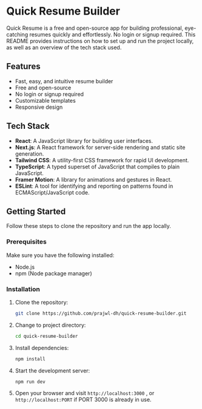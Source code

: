 # Quick Resume Builder

Quick Resume is a free and open-source app for building professional, eye-catching resumes quickly and effortlessly. No login or signup required. This README provides instructions on how to set up and run the project locally, as well as an overview of the tech stack used.

## Features

- Fast, easy, and intuitive resume builder
- Free and open-source
- No login or signup required
- Customizable templates
- Responsive design

## Tech Stack

- **React**: A JavaScript library for building user interfaces.
- **Next.js**: A React framework for server-side rendering and static site generation.
- **Tailwind CSS**: A utility-first CSS framework for rapid UI development.
- **TypeScript**: A typed superset of JavaScript that compiles to plain JavaScript.
- **Framer Motion**: A library for animations and gestures in React.
- **ESLint**: A tool for identifying and reporting on patterns found in ECMAScript/JavaScript code.

## Getting Started

Follow these steps to clone the repository and run the app locally.

### Prerequisites

Make sure you have the following installed:

- Node.js
- npm (Node package manager)

### Installation

1. Clone the repository:

   ```bash
   git clone https://github.com/prajwl-dh/quick-resume-builder.git

   ```

2. Change to project directory:

   ```bash
   cd quick-resume-builder

   ```

3. Install dependencies:

   ```bash
   npm install

   ```

4. Start the development server:

   ```bash
   npm run dev

   ```

5. Open your browser and visit `http://localhost:3000` , or `http://localhost:PORT` if PORT 3000 is already in use.
